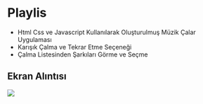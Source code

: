 <h1>Playlis</h1>

- Html Css ve Javascript Kullanılarak Oluşturulmuş Müzik Çalar Uygulaması
- Karışık Çalma ve Tekrar Etme Seçeneği
- Çalma Listesinden Şarkıları Görme ve Seçme

<h2>Ekran Alıntısı</h2>

![](./assets/playlist.gif)